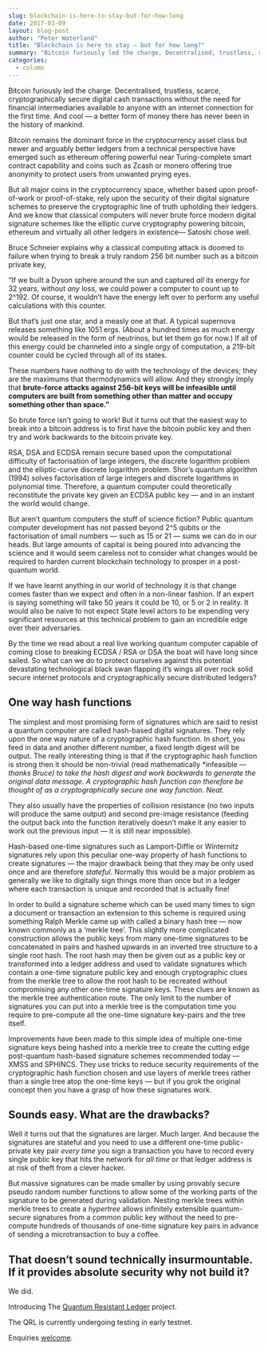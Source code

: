 ```yaml
---
slug: blockchain-is-here-to-stay-but-for-how-long
date: 2017-03-09
layout: blog-post
author: "Peter Waterland"
title: "Blockchain is here to stay — but for how long?"
summary: "Bitcoin furiously led the charge. Decentralised, trustless, scarce, cryptographically secure digital cash transactions without the need for financial intermediaries available to anyone with an internet connection for the first time. And cool — a better form of money there has never been in the history of mankind."
categories:
  - column
---
```


Bitcoin furiously led the charge. Decentralised, trustless, scarce, cryptographically secure digital cash transactions without the need for financial intermediaries available to anyone with an internet connection for the first time. And cool — a better form of money there has never been in the history of mankind.

Bitcoin remains the dominant force in the cryptocurrency asset class but newer and arguably better ledgers from a technical perspective have emerged such as ethereum offering powerful near Turing-complete smart contract capability and coins such as Zcash or monero offering true anonymity to protect users from unwanted prying eyes.

But all major coins in the cryptocurrency space, whether based upon proof-of-work or proof-of-stake, rely upon the security of their digital signature schemes to preserve the cryptographic line of truth upholding their ledgers. And we know that classical computers will never brute force modern digital signature schemes like the elliptic curve cryptography powering bitcoin, ethereum and virtually all other ledgers in existence— Satoshi chose well.

Bruce Schneier explains why a classical computing attack is doomed to failure when trying to break a truly random 256 bit number such as a bitcoin private key,

“If we built a Dyson sphere around the sun and captured *all* its energy for 32 years, without *any* loss, we could power a computer to count up to 2^192. Of course, it wouldn’t have the energy left over to perform any useful calculations with this counter.

But that’s just one star, and a measly one at that. A typical supernova releases something like 1051 ergs. (About a hundred times as much energy would be released in the form of neutrinos, but let them go for now.) If all of this energy could be channeled into a single orgy of computation, a 219-bit counter could be cycled through all of its states.

These numbers have nothing to do with the technology of the devices; they are the maximums that thermodynamics will allow. And they strongly imply that **brute-force attacks against 256-bit keys will be infeasible until computers are built from something other than matter and occupy something other than space.”**

So brute force isn’t going to work! But it turns out that the easiest way to break into a bitcoin address is to first have the bitcoin public key and then try and work backwards to the bitcoin private key.

RSA, DSA and ECDSA remain secure based upon the computational difficulty of factorisation of large integers, the discrete logarithm problem and the elliptic-curve discrete logarithm problem. Shor’s quantum algorithm (1994) solves factorisation of large integers and discrete logarithms in polynomial time. Therefore, a quantum computer could theoretically reconstitute the private key given an ECDSA public key — and in an instant the world would change.

But aren’t quantum computers the stuff of science fiction? Public quantum computer development has not passed beyond 2^5 qubits or the factorisation of small numbers — such as 15 or 21 — sums we can do in our heads. But large amounts of capital is being poured into advancing the science and it would seem careless not to consider what changes would be required to harden current blockchain technology to prosper in a post-quantum world.

If we have learnt anything in our world of technology it is that change comes faster than we expect and often in a non-linear fashion. If an expert is saying something will take 50 years it could be 10, or 5 or 2 in reality. It would also be naive to not expect State level actors to be expending very significant resources at this technical problem to gain an incredible edge over their adversaries.

By the time we read about a real live working quantum computer capable of coming close to breaking ECDSA / RSA or DSA the boat will have long since sailed. So what can we do to protect ourselves against this potential devastating technological black swan flapping it’s wings all over rock solid secure internet protocols and cryptographically secure distributed ledgers?

## One way hash functions

The simplest and most promising form of signatures which are said to resist a quantum computer are called hash-based digital signatures. They rely upon the one way nature of a cryptographic hash function. In short, you feed in data and another different number, a fixed length digest will be output. The really interesting thing is that if the cryptographic hash function is strong then it should be non-trivial (read mathematically *infeasible — *thanks Bruce) to take the hash digest and work backwards to generate the original data message. A cryptographic hash function can therefore be thought of as a cryptographically secure one way function. Neat.*

They also usually have the properties of collision resistance (no two inputs will produce the same output) and second pre-image resistance (feeding the output back into the function iteratively doesn’t make it any easier to work out the previous input — it is still near impossible).

Hash-based one-time signatures such as Lamport-Diffie or Winternitz signatures rely upon this peculiar one-way property of hash functions to create signatures — the major drawback being that they may be only used once and are therefore *stateful*. Normally this would be a major problem as generally we like to digitally sign things more than once but in a ledger where each transaction is unique and recorded that is actually fine!

In order to build a signature scheme which can be used many times to sign a document or transaction an extension to this scheme is required using something Ralph Merkle came up with called a binary hash tree — now known commonly as a ‘merkle tree’. This slightly more complicated construction allows the public keys from many one-time signatures to be concatenated in pairs and hashed upwards in an inverted tree structure to a single root hash. The root hash may then be given out as a public key or transformed into a ledger address and used to validate signatures which contain a one-time signature public key and enough cryptographic clues from the merkle tree to allow the root hash to be recreated without compromising any other one-time signature keys. These clues are known as the merkle tree authentication route. The only limit to the number of signatures you can put into a merkle tree is the computation time you require to pre-compute all the one-time signature key-pairs and the tree itself.

Improvements have been made to this simple idea of multiple one-time signature keys being hashed into a merkle tree to create the cutting edge post-quantum hash-based signature schemes recommended today — XMSS and SPHINCS. They use tricks to reduce security requirements of the cryptographic hash function chosen and use layers of merkle trees rather than a single tree atop the one-time keys — but if you grok the original concept then you have a grasp of how these signatures work.

## Sounds easy. What are the drawbacks?

Well it turns out that the signatures are larger. Much larger. And because the signatures are stateful and you need to use a different one-time public-private key pair *every time* you sign a transaction you have to record every single public key that hits the network for *all time* or that ledger address is at risk of theft from a clever hacker.

But massive signatures can be made smaller by using provably secure pseudo random number functions to allow some of the working parts of the signature to be generated during validation. Nesting merkle trees within merkle trees to create a *hypertree* allows infinitely extensible quantum-secure signatures from a common public key without the need to pre-compute hundreds of thousands of one-time signature key pairs in advance of sending a microtransaction to buy a coffee.

## That doesn’t sound technically insurmountable. If it provides absolute security why not build it?

We did.

Introducing The [Quantum Resistant Ledger](http://theQRL.org/) project.

The QRL is currently undergoing testing in early testnet. 

Enquiries [welcome](http://theQRL.org/).